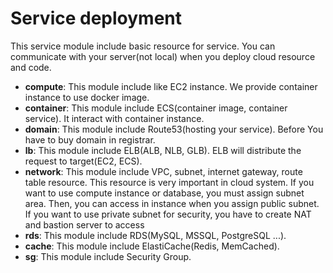 # Service deployment

This service module include basic resource for service. You can communicate with your server(not local) when you deploy cloud resource and code.

- **compute**:
This module include like EC2 instance. We provide container instance to use docker image.
- **container**:
This module include ECS(container image, container service). It interact with container instance.
- **domain**:
This module include Route53(hosting your service). Before You have to buy domain in registrar.
- **lb**:
This module include ELB(ALB, NLB, GLB). ELB will distribute the request to target(EC2, ECS).
- **network**:
This module include VPC, subnet, internet gateway, route table resource. This resource is very important in cloud system. If you want to use compute instance or database, you must assign subnet area. Then, you can access in instance when you assign public subnet. If you want to use private subnet for security, you have to create NAT and bastion server to access
- **rds**:
This module include RDS(MySQL, MSSQL, PostgreSQL ...). 
- **cache**:
This module include ElastiCache(Redis, MemCached).
- **sg**:
This module include Security Group.
